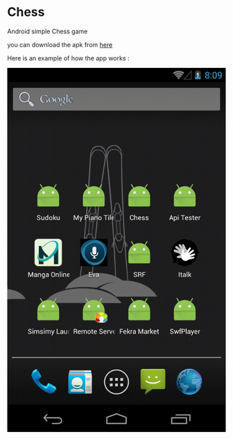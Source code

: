 # Chess
Android simple Chess game

you can download the apk from [here](https://github.com/laitooo/Chess/blob/master/apk/app-debug.apk)




Here is an example of how the app works : 


![alt text](https://github.com/laitooo/Chess/blob/master/Chess_gif.gif)
